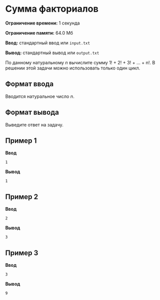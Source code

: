 # Сумма факториалов

**Ограничение времени:** 1 секунда

**Ограничение памяти:** 64.0 Мб

**Ввод:** стандартный ввод или `input.txt`

**Вывод:** стандартный вывод или `output.txt`

По данному натуральному *n* вычислите сумму 1! + 2! + 3! + ... + n!. В решении этой задачи можно использовать только один цикл.

## Формат ввода

Вводится натуральное число *n*.

## Формат вывода

Выведите ответ на задачу.

## Пример 1

**Ввод**
```
1
```

**Вывод**
```
1
```

## Пример 2

**Ввод**
```
2
```

**Вывод**
```
3
```

## Пример 3

**Ввод**
```
3
```

**Вывод**
```
9